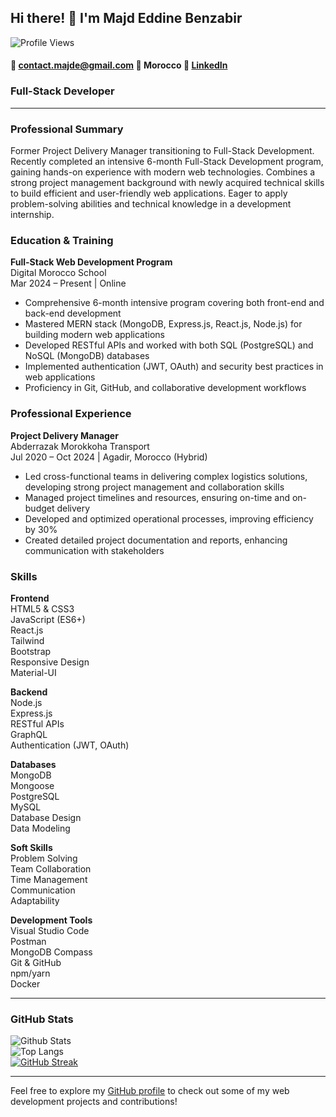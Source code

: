 ## Hi there! 👋 I'm Majd Eddine Benzabir

![Profile Views](https://komarev.com/ghpvc/?username=Majd0711)

#### 📧 contact.majde@gmail.com 📍 Morocco 🔗 [LinkedIn](https://www.linkedin.com/in/majd-eddine-benzabir/)

### Full-Stack Developer

---

### Professional Summary

Former Project Delivery Manager transitioning to Full-Stack Development. Recently completed an intensive 6-month Full-Stack Development program, gaining hands-on experience with modern web technologies. Combines a strong project management background with newly acquired technical skills to build efficient and user-friendly web applications. Eager to apply problem-solving abilities and technical knowledge in a development internship.

### Education & Training

**Full-Stack Web Development Program**  
Digital Morocco School  
Mar 2024 – Present | Online

- Comprehensive 6-month intensive program covering both front-end and back-end development
- Mastered MERN stack (MongoDB, Express.js, React.js, Node.js) for building modern web applications
- Developed RESTful APIs and worked with both SQL (PostgreSQL) and NoSQL (MongoDB) databases
- Implemented authentication (JWT, OAuth) and security best practices in web applications
- Proficiency in Git, GitHub, and collaborative development workflows

### Professional Experience

**Project Delivery Manager**  
Abderrazak Morokkoha Transport  
Jul 2020 – Oct 2024 | Agadir, Morocco (Hybrid)

- Led cross-functional teams in delivering complex logistics solutions, developing strong project management and collaboration skills
- Managed project timelines and resources, ensuring on-time and on-budget delivery
- Developed and optimized operational processes, improving efficiency by 30%
- Created detailed project documentation and reports, enhancing communication with stakeholders

### Skills

**Frontend**  
HTML5 & CSS3  
JavaScript (ES6+)  
React.js  
Tailwind  
Bootstrap  
Responsive Design  
Material-UI

**Backend**  
Node.js  
Express.js  
RESTful APIs  
GraphQL  
Authentication (JWT, OAuth)

**Databases**  
MongoDB  
Mongoose  
PostgreSQL  
MySQL  
Database Design  
Data Modeling

**Soft Skills**  
Problem Solving  
Team Collaboration  
Time Management  
Communication  
Adaptability

**Development Tools**  
Visual Studio Code  
Postman  
MongoDB Compass  
Git & GitHub  
npm/yarn  
Docker

---

### GitHub Stats

![Github Stats](https://github-readme-stats.vercel.app/api?username=Majd0711)  
![Top Langs](https://github-readme-stats.vercel.app/api/top-langs/?username=Majd0711)  
[![GitHub Streak](https://streak-stats.demolab.com/?user=Majd0711)](https://github.com/Majd0711)  

---

Feel free to explore my [GitHub profile](https://github.com/Majd0711) to check out some of my web development projects and contributions!
